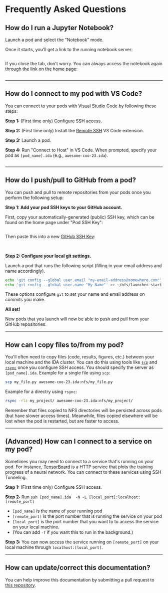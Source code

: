 # Frequently Asked Questions

## How do I run a Jupyter Notebook?

Launch a pod and select the "Notebook" mode.

Once it starts, you'll get a link to the running notebook server:

<img srcset="_static/images/open-notebook.png 2x" />

If you close the tab, don't worry. You can always access the notebook again through the link on the home page:

<img srcset="_static/images/open-notebook-home.png 2x" />

----------------------------------------------------------------------------------------------

## How do I connect to my pod with VS Code?

You can connect to your pods with [Visual Studio Code](https://code.visualstudio.com/) by following these steps:

**Step 1:** (First time only) Configure SSH access.

**Step 2:** (First time only) Install the [Remote SSH](https://marketplace.visualstudio.com/items?itemName=ms-vscode-remote.remote-ssh) VS Code extension.

**Step 3:** Launch a pod.

**Step 4:** Run "Connect to Host" in VS Code. When prompted, specify your pod as `[pod_name].ida` (e.g., `awesome-coo-23.ida`).

<img srcset="_static/images/vscode-connect-to-host.png 2x" />

----------------------------------------------------------------------------------------------

## How do I push/pull to GitHub from a pod?

You can push and pull to remote repositories from your pods once you perform the following setup:

**Step 1: Add your pod SSH keys to your GitHub account.**

First, copy your automatically-generated (public) SSH key, which can be found on the home page under "Pod SSH Key":

<img srcset="_static/images/ssh-key.png 3x" />

Then paste this into a new [GitHub SSH Key](https://github.com/settings/keys):

<img srcset="_static/images/github-ssh-key-0.png 4x" />

<img srcset="_static/images/github-ssh-key-1.png 4x" />


**Step 2: Configure your local git settings.**

Launch a pod that runs the following script (filling in your email address and name accordingly).

```bash
echo 'git config --global user.email "my-email-address@somewhere.com"' >> ~/nfs/launcher-start.sh
echo 'git config --global user.name "My Name"' >> ~/nfs/launcher-start.sh
```

These options configure `git` to set your name and email address on commits you make.

**All set!**

New pods that you launch will now be able to push and pull from your GitHub repositories.

----------------------------------------------------------------------------------------------

## How can I copy files to/from my pod?

You'll often need to copy files (code, results, figures, etc.) between your local machine and the IDA cluster.
You can do this using tools like [`scp`](https://linux.die.net/man/1/scp) and [`rsync`](https://linux.die.net/man/1/rsync) once you configure SSH access. You should specify the server
as `[pod_name].ida`. Example for a single file using `scp`:

```bash
scp my_file.py awesome-coo-23.ida:nfs/my_file.py
```

Example for a directry using `rsync`:

```bash
rsync -rlz my_project/ awesome-coo-23.ida:nfs/my_project/
```

Remember that files copied to NFS directories will be persisted across pods (but have slower access times).
Meanwhile, files copied elsewhere will be lost when the pod is restarted, but are faster to access.

----------------------------------------------------------------------------------------------

## (Advanced) How can I connect to a service on my pod?

Sometimes you may need to connect to a service that's running on your pod. For instance,
[TensorBoard](https://www.tensorflow.org/tensorboard) is a HTTP service that plots the
training progress of a neural network. You can connect to these services using SSH Tunneling.

**Step 1:** (First time only) Configure SSH access.

**Step 2:** Run `ssh [pod_name].ida  -N -L [local_port]:localhost:[remote_port]`

 - `[pod_name]` is the name of your running pod
 - `[remote_port]` is the port number that is running the service on your pod
 - `[local_port]` is the port number that you want to to access the service on your local machine.
 - (You can add `-f` if you want this to run in the background.)

**Step 3:** You can now access the service running on `[remote_port]` on your local machine through `localhost:[local_port]`.

----------------------------------------------------------------------------------------------

## How can update/correct this documentation?

You can help improve this documentation by submitting a pull request to
[this repository](https://github.com/seanmacavaney/launcher-docs).
